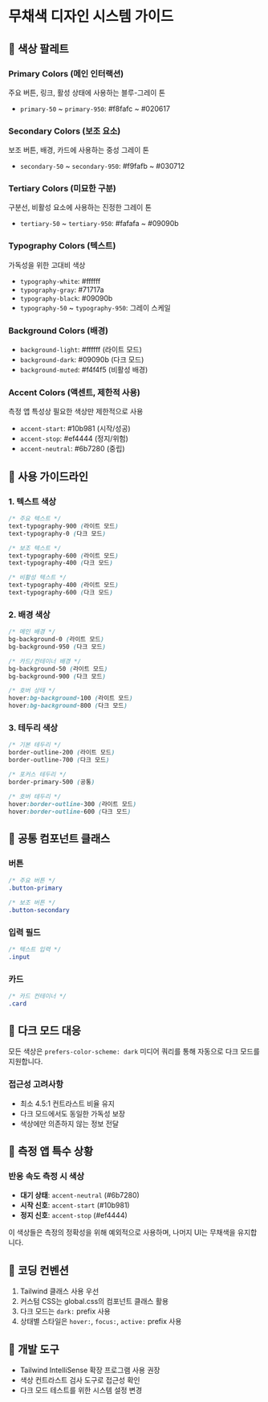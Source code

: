 # 무채색 디자인 시스템 가이드

## 🎨 색상 팔레트

### Primary Colors (메인 인터랙션)
주요 버튼, 링크, 활성 상태에 사용하는 블루-그레이 톤
- `primary-50` ~ `primary-950`: #f8fafc ~ #020617

### Secondary Colors (보조 요소)  
보조 버튼, 배경, 카드에 사용하는 중성 그레이 톤
- `secondary-50` ~ `secondary-950`: #f9fafb ~ #030712

### Tertiary Colors (미묘한 구분)
구분선, 비활성 요소에 사용하는 진정한 그레이 톤
- `tertiary-50` ~ `tertiary-950`: #fafafa ~ #09090b

### Typography Colors (텍스트)
가독성을 위한 고대비 색상
- `typography-white`: #ffffff
- `typography-gray`: #71717a  
- `typography-black`: #09090b
- `typography-50` ~ `typography-950`: 그레이 스케일

### Background Colors (배경)
- `background-light`: #ffffff (라이트 모드)
- `background-dark`: #09090b (다크 모드)
- `background-muted`: #f4f4f5 (비활성 배경)

### Accent Colors (액센트, 제한적 사용)
측정 앱 특성상 필요한 색상만 제한적으로 사용
- `accent-start`: #10b981 (시작/성공)
- `accent-stop`: #ef4444 (정지/위험)
- `accent-neutral`: #6b7280 (중립)

## 📐 사용 가이드라인

### 1. 텍스트 색상
```css
/* 주요 텍스트 */
text-typography-900 (라이트 모드)
text-typography-0 (다크 모드)

/* 보조 텍스트 */
text-typography-600 (라이트 모드)
text-typography-400 (다크 모드)

/* 비활성 텍스트 */
text-typography-400 (라이트 모드)
text-typography-600 (다크 모드)
```

### 2. 배경 색상
```css
/* 메인 배경 */
bg-background-0 (라이트 모드)
bg-background-950 (다크 모드)

/* 카드/컨테이너 배경 */
bg-background-50 (라이트 모드)
bg-background-900 (다크 모드)

/* 호버 상태 */
hover:bg-background-100 (라이트 모드)
hover:bg-background-800 (다크 모드)
```

### 3. 테두리 색상
```css
/* 기본 테두리 */
border-outline-200 (라이트 모드)
border-outline-700 (다크 모드)

/* 포커스 테두리 */
border-primary-500 (공통)

/* 호버 테두리 */
hover:border-outline-300 (라이트 모드)
hover:border-outline-600 (다크 모드)
```

## 🧩 공통 컴포넌트 클래스

### 버튼
```css
/* 주요 버튼 */
.button-primary

/* 보조 버튼 */
.button-secondary
```

### 입력 필드
```css
/* 텍스트 입력 */
.input
```

### 카드
```css
/* 카드 컨테이너 */
.card
```

## 🌙 다크 모드 대응

모든 색상은 `prefers-color-scheme: dark` 미디어 쿼리를 통해 자동으로 다크 모드를 지원합니다.

### 접근성 고려사항
- 최소 4.5:1 컨트라스트 비율 유지
- 다크 모드에서도 동일한 가독성 보장
- 색상에만 의존하지 않는 정보 전달

## 🚀 측정 앱 특수 상황

### 반응 속도 측정 시 색상
- **대기 상태**: `accent-neutral` (#6b7280)
- **시작 신호**: `accent-start` (#10b981) 
- **정지 신호**: `accent-stop` (#ef4444)

이 색상들은 측정의 정확성을 위해 예외적으로 사용하며, 나머지 UI는 무채색을 유지합니다.

## 📝 코딩 컨벤션

1. Tailwind 클래스 사용 우선
2. 커스텀 CSS는 global.css의 컴포넌트 클래스 활용
3. 다크 모드는 `dark:` prefix 사용
4. 상태별 스타일은 `hover:`, `focus:`, `active:` prefix 사용

## 🔧 개발 도구

- Tailwind IntelliSense 확장 프로그램 사용 권장
- 색상 컨트라스트 검사 도구로 접근성 확인
- 다크 모드 테스트를 위한 시스템 설정 변경 